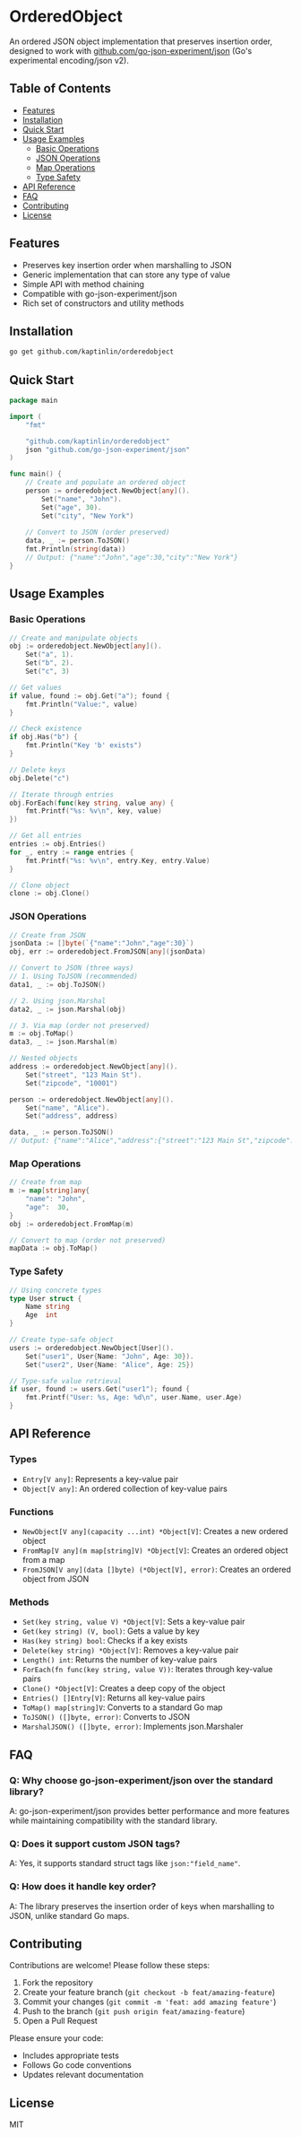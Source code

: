 # OrderedObject

An ordered JSON object implementation that preserves insertion order, designed to work with [github.com/go-json-experiment/json](https://github.com/go-json-experiment/json) (Go's experimental encoding/json v2).

## Table of Contents

- [Features](#features)
- [Installation](#installation)
- [Quick Start](#quick-start)
- [Usage Examples](#usage-examples)
  - [Basic Operations](#basic-operations)
  - [JSON Operations](#json-operations)
  - [Map Operations](#map-operations)
  - [Type Safety](#type-safety)
- [API Reference](#api-reference)
- [FAQ](#faq)
- [Contributing](#contributing)
- [License](#license)

## Features

- Preserves key insertion order when marshalling to JSON
- Generic implementation that can store any type of value
- Simple API with method chaining
- Compatible with go-json-experiment/json
- Rich set of constructors and utility methods

## Installation

```bash
go get github.com/kaptinlin/orderedobject
```

## Quick Start

```go
package main

import (
	"fmt"

	"github.com/kaptinlin/orderedobject"
	json "github.com/go-json-experiment/json"
)

func main() {
	// Create and populate an ordered object
	person := orderedobject.NewObject[any]().
		Set("name", "John").
		Set("age", 30).
		Set("city", "New York")
	
	// Convert to JSON (order preserved)
	data, _ := person.ToJSON()
	fmt.Println(string(data))
	// Output: {"name":"John","age":30,"city":"New York"}
}
```

## Usage Examples

### Basic Operations

```go
// Create and manipulate objects
obj := orderedobject.NewObject[any]().
	Set("a", 1).
	Set("b", 2).
	Set("c", 3)

// Get values
if value, found := obj.Get("a"); found {
	fmt.Println("Value:", value)
}

// Check existence
if obj.Has("b") {
	fmt.Println("Key 'b' exists")
}

// Delete keys
obj.Delete("c")

// Iterate through entries
obj.ForEach(func(key string, value any) {
	fmt.Printf("%s: %v\n", key, value)
})

// Get all entries
entries := obj.Entries()
for _, entry := range entries {
	fmt.Printf("%s: %v\n", entry.Key, entry.Value)
}

// Clone object
clone := obj.Clone()
```

### JSON Operations

```go
// Create from JSON
jsonData := []byte(`{"name":"John","age":30}`)
obj, err := orderedobject.FromJSON[any](jsonData)

// Convert to JSON (three ways)
// 1. Using ToJSON (recommended)
data1, _ := obj.ToJSON()

// 2. Using json.Marshal
data2, _ := json.Marshal(obj)

// 3. Via map (order not preserved)
m := obj.ToMap()
data3, _ := json.Marshal(m)

// Nested objects
address := orderedobject.NewObject[any]().
	Set("street", "123 Main St").
	Set("zipcode", "10001")

person := orderedobject.NewObject[any]().
	Set("name", "Alice").
	Set("address", address)

data, _ := person.ToJSON()
// Output: {"name":"Alice","address":{"street":"123 Main St","zipcode":"10001"}}
```

### Map Operations

```go
// Create from map
m := map[string]any{
	"name": "John",
	"age":  30,
}
obj := orderedobject.FromMap(m)

// Convert to map (order not preserved)
mapData := obj.ToMap()
```

### Type Safety

```go
// Using concrete types
type User struct {
	Name string
	Age  int
}

// Create type-safe object
users := orderedobject.NewObject[User]().
	Set("user1", User{Name: "John", Age: 30}).
	Set("user2", User{Name: "Alice", Age: 25})

// Type-safe value retrieval
if user, found := users.Get("user1"); found {
	fmt.Printf("User: %s, Age: %d\n", user.Name, user.Age)
}
```

## API Reference

### Types

- `Entry[V any]`: Represents a key-value pair
- `Object[V any]`: An ordered collection of key-value pairs

### Functions

- `NewObject[V any](capacity ...int) *Object[V]`: Creates a new ordered object
- `FromMap[V any](m map[string]V) *Object[V]`: Creates an ordered object from a map
- `FromJSON[V any](data []byte) (*Object[V], error)`: Creates an ordered object from JSON

### Methods

- `Set(key string, value V) *Object[V]`: Sets a key-value pair
- `Get(key string) (V, bool)`: Gets a value by key
- `Has(key string) bool`: Checks if a key exists
- `Delete(key string) *Object[V]`: Removes a key-value pair
- `Length() int`: Returns the number of key-value pairs
- `ForEach(fn func(key string, value V))`: Iterates through key-value pairs
- `Clone() *Object[V]`: Creates a deep copy of the object
- `Entries() []Entry[V]`: Returns all key-value pairs
- `ToMap() map[string]V`: Converts to a standard Go map
- `ToJSON() ([]byte, error)`: Converts to JSON
- `MarshalJSON() ([]byte, error)`: Implements json.Marshaler

## FAQ

### Q: Why choose go-json-experiment/json over the standard library?
A: go-json-experiment/json provides better performance and more features while maintaining compatibility with the standard library.

### Q: Does it support custom JSON tags?
A: Yes, it supports standard struct tags like `json:"field_name"`.

### Q: How does it handle key order?
A: The library preserves the insertion order of keys when marshalling to JSON, unlike standard Go maps.

## Contributing

Contributions are welcome! Please follow these steps:

1. Fork the repository
2. Create your feature branch (`git checkout -b feat/amazing-feature`)
3. Commit your changes (`git commit -m 'feat: add amazing feature'`)
4. Push to the branch (`git push origin feat/amazing-feature`)
5. Open a Pull Request

Please ensure your code:
- Includes appropriate tests
- Follows Go code conventions
- Updates relevant documentation

## License

MIT 